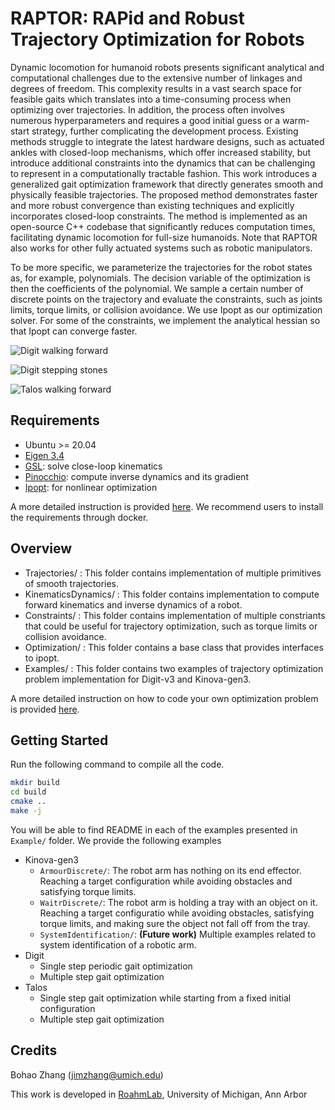 # RAPTOR: RAPid and Robust Trajectory Optimization for Robots

Dynamic locomotion for humanoid robots presents significant analytical and computational challenges due to the extensive number of linkages and degrees of freedom. 
This complexity results in a vast search space for feasible gaits which translates into a time-consuming process when optimizing over trajectories. 
In addition, the process often involves numerous hyperparameters and requires a good initial guess or a warm-start strategy, further complicating the development process. 
Existing methods struggle to integrate the latest hardware designs, such as actuated ankles with closed-loop mechanisms, which offer increased stability, but introduce additional constraints into the dynamics that can be challenging to represent in a computationally tractable fashion. 
This work introduces a generalized gait optimization framework that directly generates smooth and physically feasible trajectories. 
The proposed method demonstrates faster and more robust convergence than existing techniques and explicitly incorporates closed-loop constraints. 
The method is implemented as an open-source C++ codebase that significantly reduces computation times, facilitating dynamic locomotion for full-size humanoids.
Note that RAPTOR also works for other fully actuated systems such as robotic manipulators.

To be more specific, we parameterize the trajectories for the robot states as, for example, polynomials.
The decision variable of the optimization is then the coefficients of the polynomial.
We sample a certain number of discrete points on the trajectory and evaluate the constraints, such as joints limits, torque limits, or collision avoidance.
We use Ipopt as our optimization solver.
For some of the constraints, we implement the analytical hessian so that Ipopt can converge faster.

![Digit walking forward](https://github.com/user-attachments/assets/6f0a94cd-9c90-4d8f-ad6a-e7de86b017b6)

![Digit stepping stones](https://github.com/user-attachments/assets/7c715902-3192-43ca-83a2-33239c758bf9)

![Talos walking forward](https://github.com/user-attachments/assets/94ffb2db-00c6-4336-a805-ab4d0647932b)

## Requirements
- Ubuntu >= 20.04
- [Eigen 3.4](https://eigen.tuxfamily.org/index.php?title=3.4)
- [GSL](https://www.gnu.org/software/gsl/): solve close-loop kinematics
- [Pinocchio](https://stack-of-tasks.github.io/pinocchio/download.html): compute inverse dynamics and its gradient
- [Ipopt](https://coin-or.github.io/Ipopt/INSTALL.html): for nonlinear optimization

A more detailed instruction is provided [here](Installation/README.md).
We recommend users to install the requirements through docker.

## Overview
 - Trajectories/ : This folder contains implementation of multiple primitives of smooth trajectories.
 - KinematicsDynamics/ : This folder contains implementation to compute forward kinematics and inverse dynamics of a robot.
 - Constraints/ : This folder contains implementation of multiple constriants that could be useful for trajectory optimization,
                  such as torque limits or collision avoidance.
 - Optimization/ : This folder contains a base class that provides interfaces to ipopt.  
 - Examples/ : This folder contains two examples of trajectory optimization problem implementation for Digit-v3 and Kinova-gen3.

A more detailed instruction on how to code your own optimization problem is provided [here](Coding/README.md).  
            
## Getting Started
Run the following command to compile all the code.
```bash
mkdir build
cd build
cmake ..
make -j
```

You will be able to find README in each of the examples presented in `Example/` folder.
We provide the following examples
 - Kinova-gen3
    - `ArmourDiscrete/`: The robot arm has nothing on its end effector. Reaching a target configuration while avoiding obstacles and satisfying torque limits.
    - `WaitrDiscrete/`: The robot arm is holding a tray with an object on it. Reaching a target configuratio while avoiding obstacles, satisfying torque limits, and making sure the object not fall off from the tray.
    - `SystemIdentification/`: **(Future work)** Multiple examples related to system identification of a robotic arm. 
 - Digit
    - Single step periodic gait optimization
    - Multiple step gait optimization
 - Talos
    - Single step gait optimization while starting from a fixed initial configuration
    - Multiple step gait optimization

## Credits
Bohao Zhang (jimzhang@umich.edu)

This work is developed in [RoahmLab](http://www.roahmlab.com/), University of Michigan, Ann Arbor
